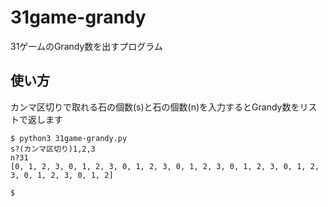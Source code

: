 # 31game-grandy
31ゲームのGrandy数を出すプログラム

## 使い方
カンマ区切りで取れる石の個数(s)と石の個数(n)を入力するとGrandy数をリストで返します
```
$ python3 31game-grandy.py
s?(カンマ区切り)1,2,3
n?31
[0, 1, 2, 3, 0, 1, 2, 3, 0, 1, 2, 3, 0, 1, 2, 3, 0, 1, 2, 3, 0, 1, 2, 3, 0, 1, 2, 3, 0, 1, 2]

$
```

